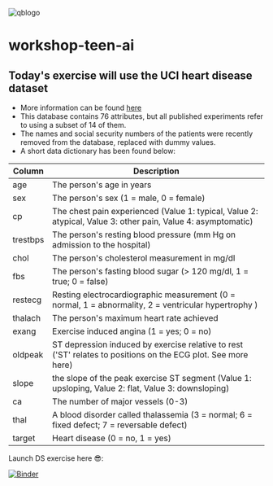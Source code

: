 ![qblogo](https://s3.amazonaws.com/re-work-production/partner_logos/quantumblack.001/original/quantumblack.001.png?1549894071)
# workshop-teen-ai

## Today's exercise will use the UCI heart disease dataset

- More information can be found [here](http://archive.ics.uci.edu/ml/datasets/heart+disease)
- This database contains 76 attributes, but all published experiments refer to using a subset of 14 of them. 
- The names and social security numbers of the patients were recently removed from the database, replaced with dummy values.
- A short data dictionary has been found below:


| Column   	| Description                                                                                                                                                               	|
|----------	|---------------------------------------------------------------------------------------------------------------------------------------------------------------------------	|
| age      	| The person's age in years                                                                                                                                                 	|
| sex      	| The person's sex (1 = male, 0 = female)                                                                                                                                   	|
| cp       	| The chest pain experienced (Value 1: typical, Value 2: atypical, Value 3: other pain, Value 4: asymptomatic)                                          	|
| trestbps 	| The person's resting blood pressure (mm Hg on admission to the hospital)                                                                                                  	|
| chol     	| The person's cholesterol measurement in mg/dl                                                                                                                             	|
| fbs      	| The person's fasting blood sugar (> 120 mg/dl, 1 = true; 0 = false)                                                                                                       	|
| restecg  	| Resting electrocardiographic measurement (0 = normal, 1 = abnormality, 2 = ventricular hypertrophy ) 	|
| thalach  	| The person's maximum heart rate achieved                                                                                                                                  	|
| exang    	| Exercise induced angina (1 = yes; 0 = no)                                                                                                                                 	|
| oldpeak  	| ST depression induced by exercise relative to rest ('ST' relates to positions on the ECG plot. See more here)                                                             	|
| slope    	| the slope of the peak exercise ST segment (Value 1: upsloping, Value 2: flat, Value 3: downsloping)                                                                       	|
| ca       	| The number of major vessels (0-3)                                                                                                                                         	|
| thal     	| A blood disorder called thalassemia (3 = normal; 6 = fixed defect; 7 = reversable defect)                                                                                 	|
| target   	| Heart disease (0 = no, 1 = yes)                                                                                                                                           	|

Launch DS exercise here 😎: 

[![Binder](https://mybinder.org/badge_logo.svg)](https://mybinder.org/v2/gh/datajoely/qb-workshop-teen-ai.git/master?filepath=exercise.ipynb)


